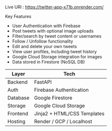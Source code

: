 Live URl : https://twitter-app-x71b.onrender.com/

Key Features
- User Authentication with Firebase
- Post tweets with optional image uploads
- Filter/search by tweet content or usernames
- Follow / Unfollow functionality
- Edit and delete your own tweets
- View user profiles, including tweet history
- Google Cloud Storage integration for images
- Data stored in Firestore (NoSQL DB)

| Layer    | Tech                        |
| -------- | --------------------------- |
| Backend  | FastAPI                     |
| Auth     | Firebase Authentication     |
| Database | Google Firestore            |
| Storage  | Google Cloud Storage        |
| Frontend | Jinja2 + HTML/CSS Templates |
| Hosting  | Render / GCP / Localhost    |
